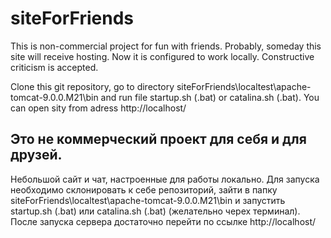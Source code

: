 # siteForFriends
This is non-commercial project for fun with friends. 
Probably, someday this site will receive hosting. 
Now it is configured to work locally. Constructive criticism is accepted.

Clone this git repository, go to directory siteForFriends\localtest\apache-tomcat-9.0.0.M21\bin and run file  startup.sh (.bat) or catalina.sh (.bat). You can open sity from adress http://localhost/    

Это не коммерческий проект для себя и для друзей.
----------------------
Небольшой сайт и чат, настроенные для работы локально.
Для запуска необходимо склонировать к себе репозиторий, зайти в папку siteForFriends\localtest\apache-tomcat-9.0.0.M21\bin и запустить startup.sh (.bat) или catalina.sh (.bat) (желательно черех терминал). После запуска сервера достаточно перейти по ссылке http://localhost/
